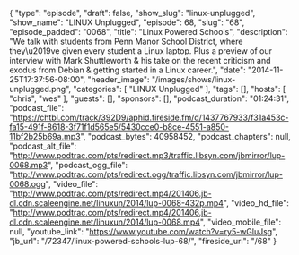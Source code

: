 {
  "type": "episode",
  "draft": false,
  "show_slug": "linux-unplugged",
  "show_name": "LINUX Unplugged",
  "episode": 68,
  "slug": "68",
  "episode_padded": "0068",
  "title": "Linux Powered Schools",
  "description": "We talk with students from Penn Manor School District, where they\u2019ve given every student a Linux laptop. Plus a preview of our interview with Mark Shuttleworth & his take on the recent criticism and exodus from Debian & getting started in a Linux career.",
  "date": "2014-11-25T17:37:56-08:00",
  "header_image": "/images/shows/linux-unplugged.png",
  "categories": [
    "LINUX Unplugged"
  ],
  "tags": [],
  "hosts": [
    "chris",
    "wes"
  ],
  "guests": [],
  "sponsors": [],
  "podcast_duration": "01:24:31",
  "podcast_file": "https://chtbl.com/track/392D9/aphid.fireside.fm/d/1437767933/f31a453c-fa15-491f-8618-3f71f1d565e5/5430cce0-b8ce-4551-a850-11bf2b25b69a.mp3",
  "podcast_bytes": 40958452,
  "podcast_chapters": null,
  "podcast_alt_file": "http://www.podtrac.com/pts/redirect.mp3/traffic.libsyn.com/jbmirror/lup-0068.mp3",
  "podcast_ogg_file": "http://www.podtrac.com/pts/redirect.ogg/traffic.libsyn.com/jbmirror/lup-0068.ogg",
  "video_file": "http://www.podtrac.com/pts/redirect.mp4/201406.jb-dl.cdn.scaleengine.net/linuxun/2014/lup-0068-432p.mp4",
  "video_hd_file": "http://www.podtrac.com/pts/redirect.mp4/201406.jb-dl.cdn.scaleengine.net/linuxun/2014/lup-0068.mp4",
  "video_mobile_file": null,
  "youtube_link": "https://www.youtube.com/watch?v=ry5-wGluJsg",
  "jb_url": "/72347/linux-powered-schools-lup-68/",
  "fireside_url": "/68"
}

